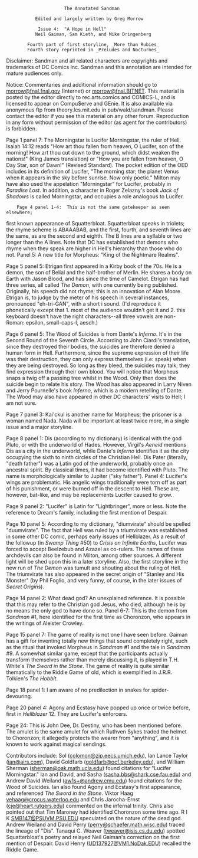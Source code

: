                           The Annotated Sandman

               Edited and largely written by Greg Morrow

		        Issue 4:  "A Hope in Hell"
               Neil Gaiman, Sam Kieth, and Mike Dringenberg

            Fourth part of first storyline, _More than Rubies_
            Fourth story reprinted in _Preludes and Nocturnes_

Disclaimer:  Sandman and all related characters are copyrights and trademarks
of DC Comics Inc.  Sandman and this annotation are intended for mature
audiences only.

Notice:  Commentaries and additional information should go to
morrow@fnal.fnal.gov (Internet) or morrow@fnal.BITNET.  This material is
posted by the editor directly to rec.arts.comics and COMICS-L, and is licensed
to appear on Compu$erve and GEnie.  It is also available via anonymous ftp
from theory.lcs.mit.edu in pub/wald/sandman.  Please contact the editor if you
see this material on any other forum.  Reproduction in any form without
permission of the editor (as agent for the contributors) is forbidden.

Page 1 panel 7:  The Morningstar is Lucifer Morningstar, the ruler of Hell.
Isaiah 14:12 reads "How art thou fallen from heaven, O Lucifer, son of the
morning!  How art thou cut down to the ground, which didst weaken the nations!"
(King James translation) or "How you are fallen from heaven, O Day Star, son of
Dawn!" (Revised Standard).  The pocket edition of the OED includes in its
definition of Lucifer, "The morning star; the planet Venus when it appears in
the sky before sunrise.  Now only poetic."
	Milton may have also used the appelation "Morningstar" for Lucifer,
probably in _Paradise Lost_.  In addition, a character in Roger Zelazny's book
_Jack of Shadows_ is called Morningstar, and occupies a role analogous to
Lucifer.

        Page 4 panel 1-4:  This is not the same gatekeeper as seen elsewhere;
first known appearance of Squatterbloat.  Squatterbloat speaks in triolets; the
rhyme scheme is ABAAABAB, and the first, fourth, and seventh lines are the
same, as are the second and eighth.  The B lines are a syllable or two longer
than the A lines. Note that DC has established that demons who rhyme when they
speak are higher in Hell's hierarchy than those who do not.
	Panel 5:  A new title for Morpheus:  "King of the Nightmare Realms".

Page 5 panel 5:  Etrigan first appeared in a Kirby book of the 70s.  He is a
demon, the son of Belial and the half-brother of Merlin.  He shares a body on
Earth with Jason Blood, and has since the time of Camelot.  Etrigan has had
three series, all called _The Demon_, with one currently being published.
Originally, his speech did not rhyme; this is an innovation of Alan Moore.
Etrigan is, to judge by the meter of his speech in several instances,
pronounced "eh-tri-GAN", with a short i sound.  (I'd reproduce it phonetically
except that 1.  most of the audience wouldn't get it and 2. this keyboard
doesn't have the right characters--all three vowels are non-Roman:  epsilon,
small-caps-I, aesch.)

Page 6 panel 5:  The Wood of Suicides is from Dante's _Inferno_.  It's
in the Second Round of the Seventh Circle.  According to John Ciardi's
translation, since they destroyed their bodies, the suicides are therefore
denied a human form in Hell.   Furthermore, since the supreme expression of
their life was their  destruction, they can only express themselves (i.e:
speak) when they are being destroyed.  So long as they bleed, the suicides may
talk; they find expression through their own blood.  You will notice that
Morpheus snaps a twig off a passing tree whilst in the Wood.  Only then does
the suicide  begin to relate his story.  The Wood has also appeared in Larry
Niven and Jerry Pournelle's book _Inferno_, which is a modern retelling of
Dante.  The Wood may also have appeared in other DC characters' visits to Hell;
I am not sure.

Page 7 panel 3:  Kai'ckul is another name for Morpheus; the prisoner is a woman
named Nada.  Nada will be important at least twice more, in a single issue and
a major storyline.

Page 8 panel 1:  Dis (according to my dictionary) is identical with the god
Pluto, or with the underworld of Hades.  However, Virgil's _Aeneid_ mentions
Dis as a city in the underworld, while Dante's _Inferno_ identifies it as the
city occupying the sixth to ninth circles of the Christian Hell.  Dis Pater
(literally, "death father") was a Latin god of the underworld, probably once an
ancestral spirit.  By classical times, it had become identified with Pluto.
The name is morphologically similar to Jupiter ("sky father").
	Panel 4:  Lucifer's wings are problematic.  His angelic wings
traditionally were torn off as part of his punishment, or were burned off in
the descent to Hell.  These are, however, bat-like, and may be replacements
Lucifer caused to grow.

Page 9 panel 2:  "Lucifer" is Latin for "Lightbringer", more or less.  Note the
reference to Dream's family, including the first mention of Despair.

Page 10 panel 5:  According to my dictionary, "diumvirate" should be
spelled "duumvirate".  The fact that Hell was ruled by a triumvirate was
established in some other DC comic, perhaps early issues of Hellblazer. As a
result of the followup (in _Swamp Thing_ #50) to _Crisis on Infinite Earths_,
Lucifer was forced to accept Beelzebub and Azazel as co-rulers.  The names of
these archdevils can also be found in Milton, among other sources. A different
light will be shed upon this in a later storyline.  Also, the first storyline
in the new run of _The Demon_ was tumult and shouting about the ruling of Hell.
The triumvirate has also appeared in the secret origin of "Stanley and His
Monster" (by Phil Foglio, and very funny, of course, in the later issues of
_Secret Origins_).

Page 14 panel 2:  What dead god?  An unexplained reference.  It is possible
that this may refer to the Christian god Jesus, who died, although he is by no
means the only god to have done so.
	Panel 6-7:  This is the demon from _Sandman_ #1, here identified for the
first time as Choronzon, who appears in the writings of Aleister Crowley.

Page 15 panel 7:  The game of reality is not one I have seen before.
Gaiman has a gift for inventing totally new things that sound completely right,
such as the ritual that invoked Morpheus in _Sandman_ #1 and the tale in
_Sandman_ #9.  A somewhat similar game, except that the participants actually
transform themselves rather than merely discussing it, is played in T.H.
White's _The Sword in the Stone_.  The game of reality is quite similar
thematically to the Riddle Game of old, which is exemplified in J.R.R.
Tolkien's _The Hobbit_.

Page 18 panel 1:  I am aware of no predilection in snakes for spider-devouring.

Page 20 panel 4:  Agony and Ecstasy have popped up once or twice before, first
in _Hellblazer_ 12.  They are Lucifer's enforcers.

Page 24:  This is John Dee, Dr. Destiny, who has been mentioned before.  The
amulet is the same amulet for which Ruthven Sykes traded the helmet to
Choronzon; it allegedly protects the wearer from "anything", and it is known to
work against magical sendings.

Contributors include:
	Sol (colomon@zip.eecs.umich.edu), Ian Lance Taylor (ian@airs.com),
David Goldfarb (goldfarb@ocf.berkeley.edu), and William Sherman
(sherman@oak.math.ucla.edu) found citations for "Lucifer Morningstar."
	Ian and David, and Sasha (sasha.bbs@shark.cse.fau.edu) and Andrew David
Weiland (aw1s+@andrew.cmu.edu) found citations for the Wood of Suicides.  Ian
also found Agony and Ecstasy's first appearance, and referenced _The Sword in
the Stone_.
	Viktor Haag <vehaag@crocus.waterloo.edu> and Chris Jarocha-Ernst
(cje@heart.rutgers.edu) commented on the infernal trinity.  Chris also pointed
out that Tim Maroney had identified Choronzon some time ago.
	R I K <SMB147@PSUVM.PSU.EDU> speculated on the nature of the dead god.
	Andrew Weiland and David Perry (perry@schaefer.math.wisc.edu) traced
the lineage of "Dis".
	Tanaqui C. Weaver (tweaver@isis.cs.du.edu) spotted Squatterbloat's
poetry and relayed Neil Gaiman's correction on the first mention of Despair.
	David Henry (UD137927@VM1.NoDak.EDU) recalled the Riddle Game.
